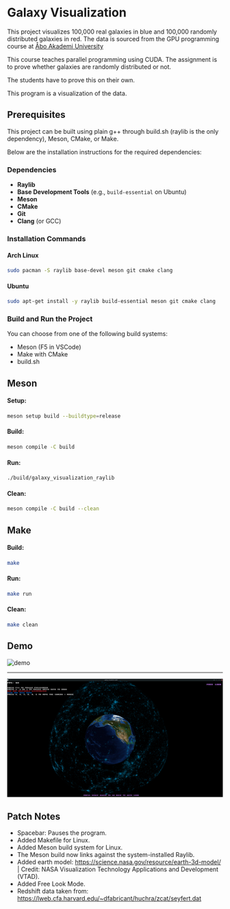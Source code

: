 # Galaxy Visualization

This project visualizes 100,000 real galaxies in blue and 100,000 randomly distributed galaxies in red. The data is sourced from the GPU programming course at 
[Åbo Akademi University](https://studiehandboken.abo.fi/en/course/IT00CG19/19162?period=2024-2027)

This course teaches parallel programming using CUDA. The assignment is to prove whether galaxies are randomly distributed or not.

The students have to prove this on their own. 


This program is a visualization of the data.

## Prerequisites

This project can be built using plain g++ through build.sh (raylib is the only dependency), Meson, CMake, or Make. 

Below are the installation instructions for the required dependencies:

### Dependencies

- **Raylib**
- **Base Development Tools** (e.g., `build-essential` on Ubuntu)
- **Meson**
- **CMake**
- **Git**
- **Clang** (or GCC)

### Installation Commands

#### Arch Linux

```bash
sudo pacman -S raylib base-devel meson git cmake clang
```

#### Ubuntu

```bash
sudo apt-get install -y raylib build-essential meson git cmake clang
```

### Build and Run the Project

You can choose from one of the following build systems:
- Meson (F5 in VSCode)
- Make with CMake
- build.sh


## Meson
#### Setup:
```bash
meson setup build --buildtype=release 
```

#### Build:
```bash
meson compile -C build
```

#### Run:
```bash
./build/galaxy_visualization_raylib
```

#### Clean:
```bash
meson compile -C build --clean
```


## Make
#### Build:
```bash
make
```

#### Run:
```bash
make run
```

#### Clean:
```bash
make clean
```



##  Demo

![demo](resources/images/galaxy_viz_demo.gif "galaxy_viz_demo.gif")

---

![screen](resources/images/screenshot.png "screenshot.png")

## Patch Notes

- Spacebar: Pauses the program.
- Added Makefile for Linux.
- Added Meson build system for Linux.
- The Meson build now links against the system-installed Raylib.
- Added earth model: https://science.nasa.gov/resource/earth-3d-model/ | Credit: NASA Visualization Technology Applications and Development (VTAD).
- Added Free Look Mode.
- Redshift data taken from: https://lweb.cfa.harvard.edu/~dfabricant/huchra/zcat/seyfert.dat